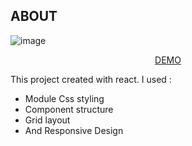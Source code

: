 ## ABOUT

![image](https://github.com/samedfft2634/Scheduler/assets/100915606/1002f9aa-73aa-44b9-8fcd-55432b2fd159)
<br>
<p align="center"><a href="https://scheduler-two-vert.vercel.app/" >DEMO</a></p>
<p>
  This project created with react. I used :
  <ul>
    <li>Module Css styling</li>
    <li>Component structure </li>
    <li>Grid layout</li>
    <li>And Responsive Design</li>
  </ul>
</p>

